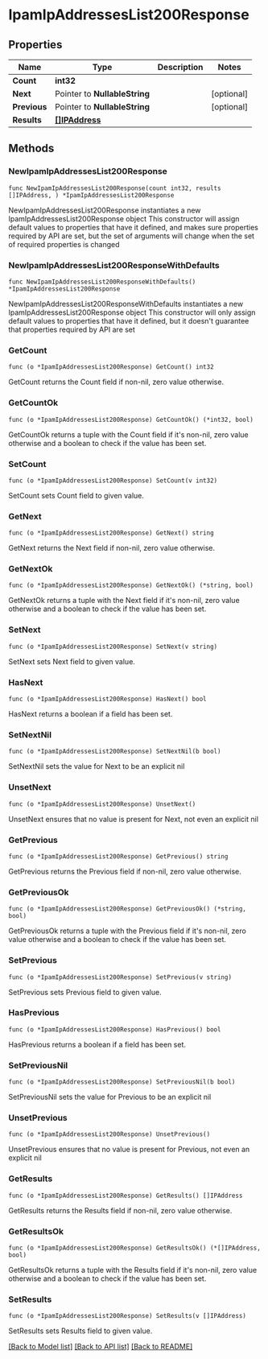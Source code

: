 # IpamIpAddressesList200Response

## Properties

Name | Type | Description | Notes
------------ | ------------- | ------------- | -------------
**Count** | **int32** |  | 
**Next** | Pointer to **NullableString** |  | [optional] 
**Previous** | Pointer to **NullableString** |  | [optional] 
**Results** | [**[]IPAddress**](IPAddress.md) |  | 

## Methods

### NewIpamIpAddressesList200Response

`func NewIpamIpAddressesList200Response(count int32, results []IPAddress, ) *IpamIpAddressesList200Response`

NewIpamIpAddressesList200Response instantiates a new IpamIpAddressesList200Response object
This constructor will assign default values to properties that have it defined,
and makes sure properties required by API are set, but the set of arguments
will change when the set of required properties is changed

### NewIpamIpAddressesList200ResponseWithDefaults

`func NewIpamIpAddressesList200ResponseWithDefaults() *IpamIpAddressesList200Response`

NewIpamIpAddressesList200ResponseWithDefaults instantiates a new IpamIpAddressesList200Response object
This constructor will only assign default values to properties that have it defined,
but it doesn't guarantee that properties required by API are set

### GetCount

`func (o *IpamIpAddressesList200Response) GetCount() int32`

GetCount returns the Count field if non-nil, zero value otherwise.

### GetCountOk

`func (o *IpamIpAddressesList200Response) GetCountOk() (*int32, bool)`

GetCountOk returns a tuple with the Count field if it's non-nil, zero value otherwise
and a boolean to check if the value has been set.

### SetCount

`func (o *IpamIpAddressesList200Response) SetCount(v int32)`

SetCount sets Count field to given value.


### GetNext

`func (o *IpamIpAddressesList200Response) GetNext() string`

GetNext returns the Next field if non-nil, zero value otherwise.

### GetNextOk

`func (o *IpamIpAddressesList200Response) GetNextOk() (*string, bool)`

GetNextOk returns a tuple with the Next field if it's non-nil, zero value otherwise
and a boolean to check if the value has been set.

### SetNext

`func (o *IpamIpAddressesList200Response) SetNext(v string)`

SetNext sets Next field to given value.

### HasNext

`func (o *IpamIpAddressesList200Response) HasNext() bool`

HasNext returns a boolean if a field has been set.

### SetNextNil

`func (o *IpamIpAddressesList200Response) SetNextNil(b bool)`

 SetNextNil sets the value for Next to be an explicit nil

### UnsetNext
`func (o *IpamIpAddressesList200Response) UnsetNext()`

UnsetNext ensures that no value is present for Next, not even an explicit nil
### GetPrevious

`func (o *IpamIpAddressesList200Response) GetPrevious() string`

GetPrevious returns the Previous field if non-nil, zero value otherwise.

### GetPreviousOk

`func (o *IpamIpAddressesList200Response) GetPreviousOk() (*string, bool)`

GetPreviousOk returns a tuple with the Previous field if it's non-nil, zero value otherwise
and a boolean to check if the value has been set.

### SetPrevious

`func (o *IpamIpAddressesList200Response) SetPrevious(v string)`

SetPrevious sets Previous field to given value.

### HasPrevious

`func (o *IpamIpAddressesList200Response) HasPrevious() bool`

HasPrevious returns a boolean if a field has been set.

### SetPreviousNil

`func (o *IpamIpAddressesList200Response) SetPreviousNil(b bool)`

 SetPreviousNil sets the value for Previous to be an explicit nil

### UnsetPrevious
`func (o *IpamIpAddressesList200Response) UnsetPrevious()`

UnsetPrevious ensures that no value is present for Previous, not even an explicit nil
### GetResults

`func (o *IpamIpAddressesList200Response) GetResults() []IPAddress`

GetResults returns the Results field if non-nil, zero value otherwise.

### GetResultsOk

`func (o *IpamIpAddressesList200Response) GetResultsOk() (*[]IPAddress, bool)`

GetResultsOk returns a tuple with the Results field if it's non-nil, zero value otherwise
and a boolean to check if the value has been set.

### SetResults

`func (o *IpamIpAddressesList200Response) SetResults(v []IPAddress)`

SetResults sets Results field to given value.



[[Back to Model list]](../README.md#documentation-for-models) [[Back to API list]](../README.md#documentation-for-api-endpoints) [[Back to README]](../README.md)


